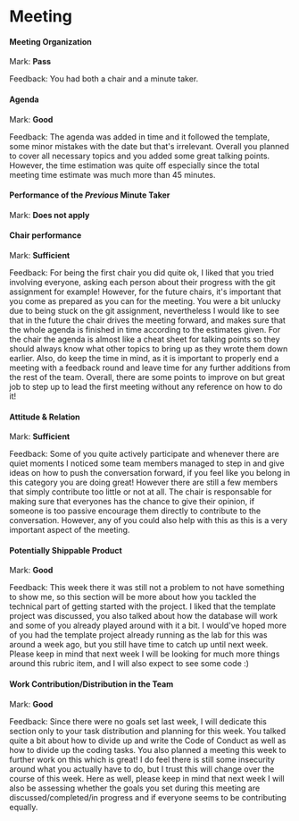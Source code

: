 # Meeting

#### Meeting Organization

Mark: **Pass**

Feedback: You had both a chair and a minute taker.


#### Agenda 

Mark: **Good**

Feedback: The agenda was added in time and it followed the template, some minor mistakes with the date but that's irrelevant. Overall you planned to cover all necessary topics and you added some great talking points. However, the time estimation was quite off especially since the total meeting time estimate was much more than 45 minutes.

#### Performance of the *Previous* Minute Taker

Mark: **Does not apply**


#### Chair performance

Mark: **Sufficient**

Feedback: For being the first chair you did quite ok, I liked that you tried involving everyone, asking each person about their progress with the git assignment for example! However, for the future chairs, it's important that you come as prepared as you can for the meeting. You were a bit unlucky due to being stuck on the git assignment, nevertheless I would like to see that in the future the chair drives the meeting forward, and makes sure that the whole agenda is finished in time according to the estimates given. For the chair the agenda is almost like a cheat sheet for talking points so they should always know what other topics to bring up as they wrote them down earlier. Also, do keep the time in mind, as it is important to properly end a meeting with a feedback round and leave time for any further additions from the rest of the team.
Overall, there are some points to improve on but great job to step up to lead the first meeting without any reference on how to do it! 


#### Attitude & Relation

Mark: **Sufficient**

Feedback: Some of you quite actively participate and whenever there are quiet moments I noticed some team members managed to step in and give ideas on how to push the conversation forward, if you feel like you belong in this category you are doing great! However there are still a few members that simply contribute too little or not at all. The chair is responsable for making sure that everyones has the chance to give their opinion, if someone is too passive encourage them directly to contribute to the conversation. However, any of you could also help with this as this is a very important aspect of the meeting.


#### Potentially Shippable Product

Mark: **Good**

Feedback: This week there it was still not a problem to not have something to show me, so this section will be more about how you tackled the technical part of getting started with the project. I liked that the template project was discussed, you also talked about how the database will work and some of you already played around with it a bit. I would've hoped more of you had the template project already running as the lab for this was around a week ago, but you still have time to catch up until next week. Please keep in mind that next week I will be looking for much more things around this rubric item, and I will also expect to see some code :)


#### Work Contribution/Distribution in the Team

Mark: **Good**

Feedback: Since there were no goals set last week, I will dedicate this section only to your task distribution and planning for this week. You talked quite a bit about how to divide up and write the Code of Conduct as well as how to divide up the coding tasks. You also planned a meeting this week to further work on this which is great! I do feel there is still some insecurity around what you actually have to do, but I trust this will change over the course of this week. Here as well, please keep in mind that next week I will also be assessing whether the goals you set during this meeting are discussed/completed/in progress and if everyone seems to be contributing equally.


